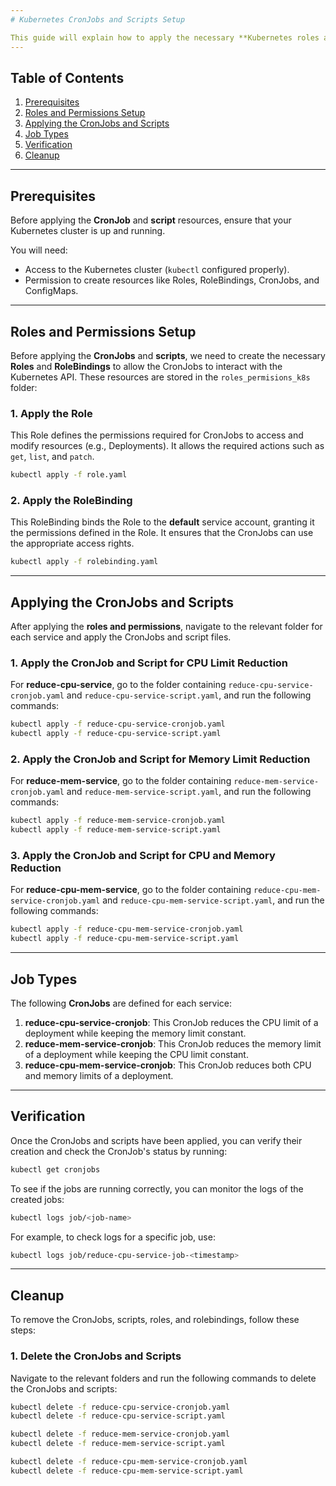 ```yaml
---
# Kubernetes CronJobs and Scripts Setup

This guide will explain how to apply the necessary **Kubernetes roles and permissions**, followed by the **CronJob** and **script** files required for CPU and memory limit reduction.
---
```


## Table of Contents

1. [Prerequisites](#prerequisites)
2. [Roles and Permissions Setup](#roles-and-permissions-setup)
3. [Applying the CronJobs and Scripts](#applying-the-cronjobs-and-scripts)
4. [Job Types](#job-types)
5. [Verification](#verification)
6. [Cleanup](#cleanup)

---

## Prerequisites

Before applying the **CronJob** and **script** resources, ensure that your Kubernetes cluster is up and running.

You will need:

- Access to the Kubernetes cluster (`kubectl` configured properly).
- Permission to create resources like Roles, RoleBindings, CronJobs, and ConfigMaps.

---

## Roles and Permissions Setup

Before applying the **CronJobs** and **scripts**, we need to create the necessary **Roles** and **RoleBindings** to allow the CronJobs to interact with the Kubernetes API. These resources are stored in the `roles_permisions_k8s` folder:

### 1. Apply the Role

This Role defines the permissions required for CronJobs to access and modify resources (e.g., Deployments). It allows the required actions such as `get`, `list`, and `patch`.

```bash
kubectl apply -f role.yaml
```

### 2. Apply the RoleBinding

This RoleBinding binds the Role to the **default** service account, granting it the permissions defined in the Role. It ensures that the CronJobs can use the appropriate access rights.

```bash
kubectl apply -f rolebinding.yaml
```

---

## Applying the CronJobs and Scripts

After applying the **roles and permissions**, navigate to the relevant folder for each service and apply the CronJobs and script files.

### 1. Apply the CronJob and Script for CPU Limit Reduction

For **reduce-cpu-service**, go to the folder containing `reduce-cpu-service-cronjob.yaml` and `reduce-cpu-service-script.yaml`, and run the following commands:

```bash
kubectl apply -f reduce-cpu-service-cronjob.yaml
kubectl apply -f reduce-cpu-service-script.yaml
```

### 2. Apply the CronJob and Script for Memory Limit Reduction

For **reduce-mem-service**, go to the folder containing `reduce-mem-service-cronjob.yaml` and `reduce-mem-service-script.yaml`, and run the following commands:

```bash
kubectl apply -f reduce-mem-service-cronjob.yaml
kubectl apply -f reduce-mem-service-script.yaml
```

### 3. Apply the CronJob and Script for CPU and Memory Reduction

For **reduce-cpu-mem-service**, go to the folder containing `reduce-cpu-mem-service-cronjob.yaml` and `reduce-cpu-mem-service-script.yaml`, and run the following commands:

```bash
kubectl apply -f reduce-cpu-mem-service-cronjob.yaml
kubectl apply -f reduce-cpu-mem-service-script.yaml
```

---

## Job Types

The following **CronJobs** are defined for each service:

1. **reduce-cpu-service-cronjob**: This CronJob reduces the CPU limit of a deployment while keeping the memory limit constant.
2. **reduce-mem-service-cronjob**: This CronJob reduces the memory limit of a deployment while keeping the CPU limit constant.
3. **reduce-cpu-mem-service-cronjob**: This CronJob reduces both CPU and memory limits of a deployment.

---

## Verification

Once the CronJobs and scripts have been applied, you can verify their creation and check the CronJob's status by running:

```bash
kubectl get cronjobs
```

To see if the jobs are running correctly, you can monitor the logs of the created jobs:

```bash
kubectl logs job/<job-name>
```

For example, to check logs for a specific job, use:

```bash
kubectl logs job/reduce-cpu-service-job-<timestamp>
```

---

## Cleanup

To remove the CronJobs, scripts, roles, and rolebindings, follow these steps:

### 1. Delete the CronJobs and Scripts

Navigate to the relevant folders and run the following commands to delete the CronJobs and scripts:

```bash
kubectl delete -f reduce-cpu-service-cronjob.yaml
kubectl delete -f reduce-cpu-service-script.yaml

kubectl delete -f reduce-mem-service-cronjob.yaml
kubectl delete -f reduce-mem-service-script.yaml

kubectl delete -f reduce-cpu-mem-service-cronjob.yaml
kubectl delete -f reduce-cpu-mem-service-script.yaml
```
